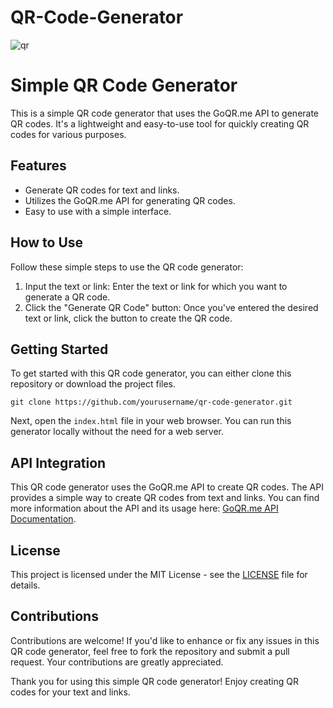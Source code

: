 # QR-Code-Generator
![qr](https://github.com/lanzela/QR-Code-Generator/assets/91339323/d247b3df-d7e3-413a-8e1b-bc562f8718b7)

# Simple QR Code Generator

This is a simple QR code generator that  uses the GoQR.me API to generate QR codes. It's a lightweight and easy-to-use tool for quickly creating QR codes for various purposes.

## Features

- Generate QR codes for text and links.
- Utilizes the GoQR.me API for generating QR codes.
- Easy to use with a simple interface.

## How to Use

Follow these simple steps to use the QR code generator:

1. Input the text or link: Enter the text or link for which you want to generate a QR code.
2. Click the "Generate QR Code" button: Once you've entered the desired text or link, click the button to create the QR code.

## Getting Started

To get started with this QR code generator, you can either clone this repository or download the project files.

```shell
git clone https://github.com/yourusername/qr-code-generator.git
```

Next, open the `index.html` file in your web browser. You can run this generator locally without the need for a web server.

## API Integration

This QR code generator uses the GoQR.me API to create QR codes. The API provides a simple way to create QR codes from text and links. You can find more information about the API and its usage here: [GoQR.me API Documentation](https://goqr.me/api/).

## License

This project is licensed under the MIT License - see the [LICENSE](LICENSE) file for details.

## Contributions

Contributions are welcome! If you'd like to enhance or fix any issues in this QR code generator, feel free to fork the repository and submit a pull request. Your contributions are greatly appreciated.

Thank you for using this simple QR code generator! Enjoy creating QR codes for your text and links.
